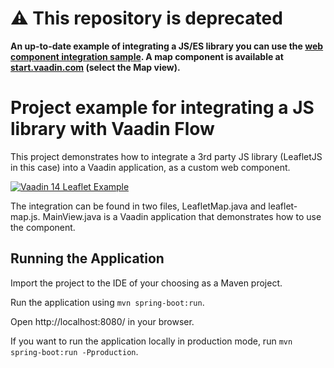 # ⚠️ This repository is deprecated

**An up-to-date example of integrating a JS/ES library you can use the [web component integration sample](https://github.com/vaadin/component-starter-flow). A map component is available at [start.vaadin.com](https://start.vaadin.com/) (select the Map view).**

# Project example for integrating a JS library with Vaadin Flow

This project demonstrates how to integrate a 3rd party JS library (LeafletJS in this case) into a Vaadin application, as a custom web component.

[![Vaadin 14 Leaflet Example](leaflet-example.png)](https://labs.vaadin.com/leaflet-example/)

The integration can be found in two files, LeafletMap.java and leaflet-map.js. MainView.java is a Vaadin application that demonstrates how to use the component.

## Running the Application

Import the project to the IDE of your choosing as a Maven project.

Run the application using `mvn spring-boot:run`.

Open http://localhost:8080/ in your browser.

If you want to run the application locally in production mode, run `mvn spring-boot:run -Pproduction`.

